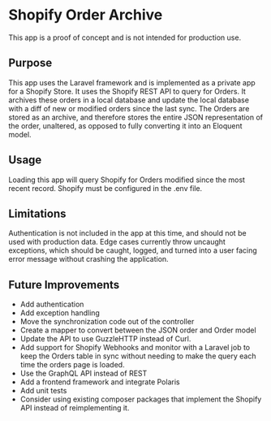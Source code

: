 # Shopify Order Archive

This app is a proof of concept and is not intended for production use.

## Purpose
This app uses the Laravel framework and is implemented as a private app for a Shopify Store. It uses the Shopify REST API to query for Orders. It archives these orders in a local database and update the local database with a diff of new or modified orders since the last sync. The Orders are stored as an archive, and therefore stores the entire JSON representation of the order, unaltered, as opposed to fully converting it into an Eloquent model.

## Usage
Loading this app will query Shopify for Orders modified since the most recent record. Shopify must be configured in the .env file.

## Limitations
Authentication is not included in the app at this time, and should not be used with production data. Edge cases currently throw uncaught exceptions, which should be caught, logged, and turned into a user facing error message without crashing the application.

## Future Improvements
* Add authentication
* Add exception handling
* Move the synchronization code out of the controller
* Create a mapper to convert between the JSON order and Order model
* Update the API to use GuzzleHTTP instead of Curl.
* Add support for Shopify Webhooks and monitor with a Laravel job to keep the Orders table in sync without needing to make the query each time the orders page is loaded.
* Use the GraphQL API instead of REST
* Add a frontend framework and integrate Polaris
* Add unit tests
* Consider using existing composer packages that implement the Shopify API instead of reimplementing it.
